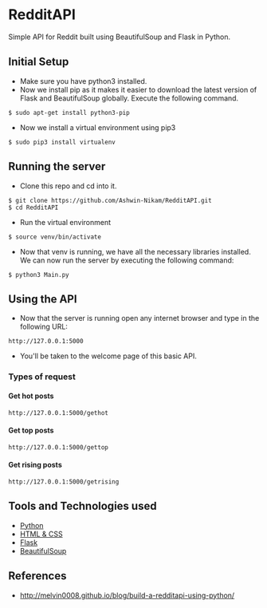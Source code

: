 # RedditAPI
Simple API for Reddit built using BeautifulSoup and Flask in Python. 

## Initial Setup
* Make sure you have python3 installed.
* Now we install pip as it makes it easier to download the latest version of Flask and BeautifulSoup globally. Execute the following command.
```
$ sudo apt-get install python3-pip
```
* Now we install a virtual environment using pip3
```
$ sudo pip3 install virtualenv 
```

## Running the server
* Clone this repo and cd into it.
```
$ git clone https://github.com/Ashwin-Nikam/RedditAPI.git
$ cd RedditAPI
```
* Run the virtual environment
```
$ source venv/bin/activate
```
* Now that venv is running, we have all the necessary libraries installed. We can now run the server by executing the following command:
```
$ python3 Main.py
```

## Using the API
* Now that the server is running open any internet browser and type in the following URL:
```
http://127.0.0.1:5000
```
* You'll be taken to the welcome page of this basic API.

### Types of request
#### Get hot posts
```
http://127.0.0.1:5000/gethot
```

#### Get top posts
```
http://127.0.0.1:5000/gettop
```

#### Get rising posts
```
http://127.0.0.1:5000/getrising
```

## Tools and Technologies used
* [Python](https://www.python.org/)
* [HTML & CSS](https://www.w3schools.com/html/html_css.asp)
* [Flask](http://flask.pocoo.org/)
* [BeautifulSoup](https://www.crummy.com/software/BeautifulSoup/bs4/doc/)

## References
* http://melvin0008.github.io/blog/build-a-redditapi-using-python/ 